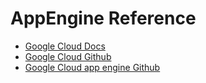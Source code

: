 # AppEngine Reference
  - [Google Cloud Docs](https://github.com/GoogleCloudPlatform/nodejs-docs-samples/tree/master/appengine)
  - [Google Cloud Github](https://github.com/GoogleCloudPlatform/nodejs-docs-samples)
  - [Google Cloud app engine Github](https://github.com/GoogleCloudPlatform/nodejs-docs-samples/tree/master/appengine)